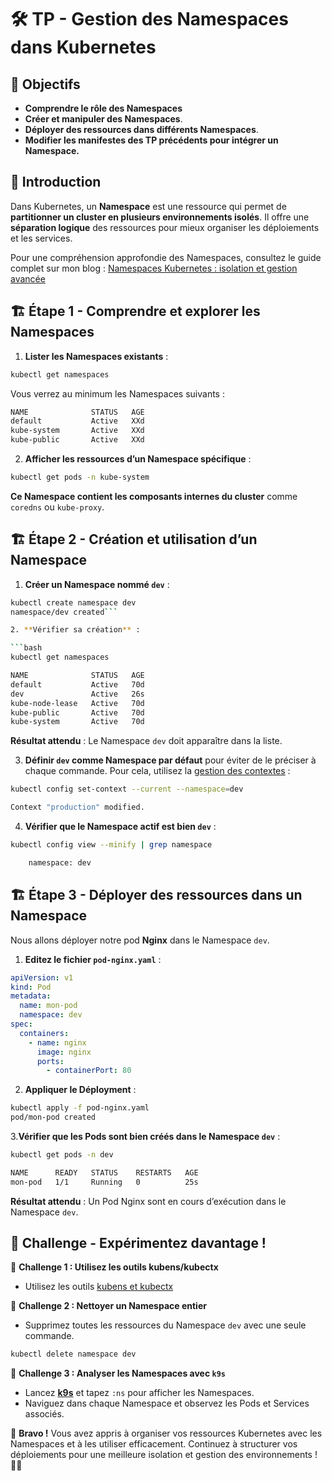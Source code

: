 # 🛠️ TP - Gestion des Namespaces dans Kubernetes

## 🎯 Objectifs

- **Comprendre le rôle des Namespaces**
- **Créer et manipuler des Namespaces**.
- **Déployer des ressources dans différents Namespaces**.
- **Modifier les manifestes des TP précédents pour intégrer un Namespace.**

## 📘 Introduction

Dans Kubernetes, un **Namespace** est une ressource qui permet de **partitionner
un cluster en plusieurs environnements isolés**. Il offre une **séparation
logique** des ressources pour mieux organiser les déploiements et les services.

Pour une compréhension approfondie des Namespaces, consultez le guide complet
sur mon blog : [Namespaces Kubernetes : isolation et gestion avancée
](https://blog.stephane-robert.info/docs/conteneurs/orchestrateurs/kubernetes/namespaces/)

## 🏗️ Étape 1 - Comprendre et explorer les Namespaces

1. **Lister les Namespaces existants** :

```bash
kubectl get namespaces
```

Vous verrez au minimum les Namespaces suivants :

```bash
NAME              STATUS   AGE
default           Active   XXd
kube-system       Active   XXd
kube-public       Active   XXd
```

2. **Afficher les ressources d’un Namespace spécifique** :

```bash
kubectl get pods -n kube-system
```

**Ce Namespace contient les composants internes du cluster** comme `coredns`
ou `kube-proxy`.

## 🏗️ Étape 2 - Création et utilisation d’un Namespace

1. **Créer un Namespace nommé `dev`** :

```bash
kubectl create namespace dev
namespace/dev created```

2. **Vérifier sa création** :

```bash
kubectl get namespaces

NAME              STATUS   AGE
default           Active   70d
dev               Active   26s
kube-node-lease   Active   70d
kube-public       Active   70d
kube-system       Active   70d
```

**Résultat attendu** : Le Namespace `dev` doit apparaître dans la liste.

3. **Définir `dev` comme Namespace par défaut** pour éviter de le préciser à
chaque commande. Pour cela, utilisez la [gestion des
contextes](https://blog.stephane-robert.info/docs/conteneurs/orchestrateurs/outils/kubectl-contexte/)
:

```bash
kubectl config set-context --current --namespace=dev

Context "production" modified.
```

4. **Vérifier que le Namespace actif est bien `dev`** :

```bash
kubectl config view --minify | grep namespace

    namespace: dev
```

## 🏗️ Étape 3 - Déployer des ressources dans un Namespace

Nous allons déployer notre pod **Nginx** dans le Namespace `dev`.

1. **Editez le fichier `pod-nginx.yaml`** :

```yaml
apiVersion: v1
kind: Pod
metadata:
  name: mon-pod
  namespace: dev
spec:
  containers:
    - name: nginx
      image: nginx
      ports:
        - containerPort: 80
```

2. **Appliquer le Déployment** :

```bash
kubectl apply -f pod-nginx.yaml
pod/mon-pod created
```

3.**Vérifier que les Pods sont bien créés dans le Namespace `dev`** :

```bash
kubectl get pods -n dev

NAME      READY   STATUS    RESTARTS   AGE
mon-pod   1/1     Running   0          25s
```

**Résultat attendu** : Un Pod Nginx sont en cours d’exécution dans le
Namespace `dev`.

## 🧩 Challenge - Expérimentez davantage !

🎯 **Challenge 1 : Utilisez les outils kubens/kubectx**

- Utilisez les outils [kubens et kubectx](https://blog.stephane-robert.info/docs/conteneurs/orchestrateurs/outils/kubens-kubectx/)

🎯 **Challenge 2 : Nettoyer un Namespace entier**

- Supprimez toutes les ressources du Namespace `dev` avec une seule commande.

```bash
kubectl delete namespace dev
```

🎯 **Challenge 3 : Analyser les Namespaces avec `k9s`**

- Lancez
  [**k9s**](https://blog.stephane-robert.info/docs/conteneurs/orchestrateurs/outils/k9s/)
  et tapez `:ns` pour afficher les Namespaces.
- Naviguez dans chaque Namespace et observez les Pods et Services associés.

🚀 **Bravo !** Vous avez appris à organiser vos ressources Kubernetes avec les
Namespaces et à les utiliser efficacement. Continuez à structurer vos
déploiements pour une meilleure isolation et gestion des environnements ! 🎯🔥